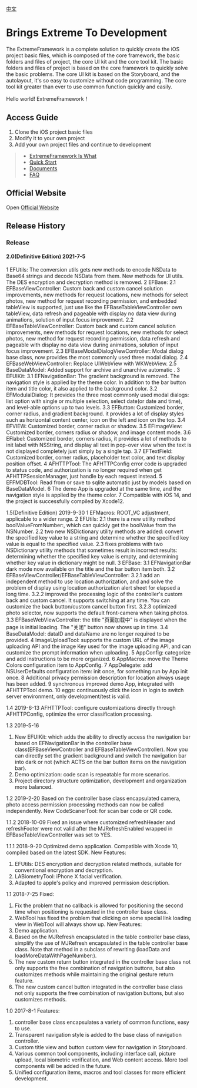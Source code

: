 [中文](README_CN.md)
# Brings Extreme To Development

The ExtremeFramework is a complete solution to quickly create the iOS project basic files, which is composed of the core framework, the basic folders and files of project, the core UI kit and the core tool kit. The basic folders and files of project is based on the core framework to quickly solve the basic problems. The core UI kit is based on the Storyboard, and the autolayout, it's so easy to customize without code programming. The core tool kit greater than ever to use common function quickly and easily.

Hello world! ExtremeFramework！

## Access Guide

1. Clone the iOS project basic files
2. Modify it to your own project
3. Add your own project files and continue to development

> * [ExtremeFramework Is What](http://www.xfmwk.com/tags/极致框架/)
> * [Quick Start](http://www.xfmwk.com/2019/05/22/快速上手目录/)
> * [Documents](http://www.xfmwk.com/2019/05/22/开发文档目录/)
> * [FAQ](http://www.xfmwk.com/2019/05/22/常见问题/)

## Official Website

Open [Official Website](http://www.xfmwk.com/)

## Release History

### Release

#### 2.0(Definitive Edition) 2021-7-5
1 EFUtils: The conversion utils gets new methods to encode NSData to Base64 strings and decode NSData from them. New methods for UI utils. The DES encryption and decryption method is removed.
2 EFBase:
2.1 EFBaseViewController: Custom back and custom cancel solution improvements, new methods for request locations, new methods for select photos, new method for request recording permission, and embedded tableView is supported, just use like the EFBaseTableViewController own tableView, data refresh and pageable with display no data view during animations, solution of input focus improvement.
2.2 EFBaseTableViewController: Custom back and custom cancel solution improvements, new methods for request locations, new methods for select photos, new method for request recording permission, data refresh and pageable with display no data view during animations, solution of input focus improvement.
2.3 EFBaseModalDialogViewController: Modal dialog base class, now provides the most commonly used three modal dialog.
2.4 EFBaseWebViewController: Replace UIWebView with WKWebView.
2.5 BaseDataModel: Added support for archive and unarchive automatic .
3 EFUIKit:
3.1 EFNavigationBar: The gradient background is removed. The navigation style is applied by the theme color. In addition to the bar button item and title color, it also applied to the background color.
3.2 EFModulalDialog: It provides the three most commonly used modal dialogs: list option with single or multiple selection, select date(or date and time), and level-able options up to two levels.
3.3 EFButton: Customized border, corner radius, and gradient background. it provides a lot of display styles such as horizontal content center, icon on the left and icon on the top.
3.4 EFVIEW: Customized border, corner radius or shadow.
3.5 EFImageView: Customized border, corners radius or shadow, and image content mode.
3.6 EFlabel: Customized border, corners radius, it provides a lot of methods to init label with NSString, and display all text in pop-over view when the text is not displayed completely just simply by a single tap.
3.7 EFTextField: Customized border, corner radius, placeholder text color, and text display position offset.
4 AFHTTPTool: The AFHTTPConfig error code is upgraded to status code, and authorization is no longer required when get AFHTTPSessionManager, just handle by each request instead.
5 EFFMDBTool: Read from or save to sqlite automatic just by models based on BaseDataModel.
6 The demo App is upgraded at the same time, and the navigation style is applied by the theme color.
7 Compatible with iOS 14, and the project is successfully compiled by Xcode12.

1.5(Definitive Edition) 2019-9-30
1 EFMacros: ROOT_VC adjustment, applicable to a wider range.
2 EFUtils:
2.1 there is a new utility method boolValueFromNumber:, which can quickly get the boolValue from the NSNumber.
2.2 two new NSDictionary utility methods are added: convert the specified key value to a string and determine whether the specified key value is equal to the specified value.
2.3 fixes problems with two NSDictionary utility methods that sometimes result in incorrect results: determining whether the specified key value is empty, and determining whether key value in dictionary might be null.
3 EFBase:
3.1 EFNavigationBar dark mode now available on the title and the bar button item both.
3.2 EFBaseViewController/EFBaseTableViewController:
3.2.1 add an independent method to use location authorization, and and solve the problem of display using location authorization alert sheet for elapsed a long time.
3.2.2 improved the processing logic of the controller's custom back and custom cancel. It supports switching at any time. You can customize the back button/custom cancel button first.
3.2.3 optimized photo selector, now supports the default front-camera when taking photos.
3.3 EFBaseWebViewController: the title "页面加载中" is displayed when the page is initial loading. The "关闭" button now shows up in time.
3.4 BaseDataModel: dataID and dataName are no longer required to be provided.
4 ImageUploadTool: supports the custom URL of the image uploading API and the image Key used for the image uploading API, and can customize the prompt information when uploading.
5 AppConfig: categorize and add instructions to be more organized.
6 AppMacros: move the Theme Colors configuration item to AppConfig.
7 AppDelegate: add NSUserDefaults configuration item: init once, for something run by App init once.
8 Additional privacy permission description for location always usage has been added.
9 synchronous improved demo App, integrated with AFHTTPTool demo.
10 eggs: continuously click the icon in login to switch server environment, only development/test is valid.

1.4 2019-6-13
AFHTTPTool: configure customizations directly through AFHTTPConfig, optimize the error classification processing.

1.3 2019-5-16
1) New EFUIKit: which adds the ability to directly access the navigation bar based on EFNavigationBar in the controller base class(EFBaseViewController and EFBaseTableViewController). Now you can directly set the gradient background and switch the navigation bar into dark or not (which ACTS on the bar button items on the navigation bar).
2) Demo optimization: code scan is repeatable for more scenarios.
3) Project directory structure optimization, development and organization more balanced.

1.2 2019-2-20
Based on the controller base class encapsulated camera, photo access permission processing methods can now be called independently.
New CodeScanerTool: for scan bar code or QR code.

1.1.2 2018-10-09
Fixed an issue where customized refreshHeader and refreshFooter were not valid after the MJRefreshEnabled wrapped in EFBaseTableViewController was set to YES.

1.1.1 2018-9-20
Optimized demo application. Compatible with Xcode 10, compiled based on the latest SDK.
New Features:
1) EFUtils: DES encryption and decryption related methods, suitable for conventional encryption and decryption.
2) LABiometryTool: iPhone X facial verification.
3) Adapted to apple's policy and improved permission description.

1.1 2018-7-25
Fixed:
1) Fix the problem that no callback is allowed for positioning the second time when positioning is requested in the controller base class.
2) WebTool has fixed the problem that clicking on some special link loading view in WebTool will always show up.
New Features:
1) Demo application.
2) Based on the MJRefresh encapsulated in the table controller base class, simplify the use of MJRefresh encapsulated in the table controller base class. Note that method in a subclass of rewriting (loadData and loadMoreDataWithPageNumber:).
3) The new custom return button integrated in the controller base class not only supports the free combination of navigation buttons, but also customizes methods while maintaining the original gesture return feature.
4) The new custom cancel button integrated in the controller base class not only supports the free combination of navigation buttons, but also customizes methods.

1.0 2017-8-1
Features:
1) controller base class encapsulates a variety of common functions, easy to use.
2) Transparent navigation style is added to the base class of navigation controller.
3) Custom title view and button custom view for navigation in Storyboard.
4) Various common tool components, including interface call, picture upload, local biometric verification, and Web content access. More tool components will be added in the future.
5) Unified configuration items, macros and tool classes for more efficient development.
